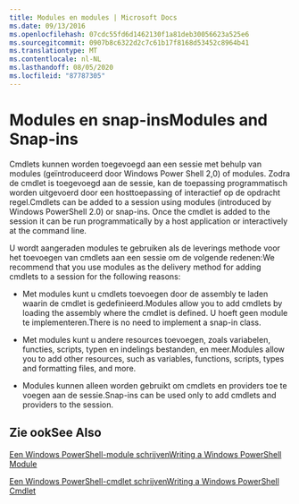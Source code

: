 ```yaml
---
title: Modules en modules | Microsoft Docs
ms.date: 09/13/2016
ms.openlocfilehash: 07cdc55fd6d1462130f1a81deb30056623a525e6
ms.sourcegitcommit: 0907b8c6322d2c7c61b17f8168d53452c8964b41
ms.translationtype: MT
ms.contentlocale: nl-NL
ms.lasthandoff: 08/05/2020
ms.locfileid: "87787305"
---
```

# <a name="modules-and-snap-ins"></a><span data-ttu-id="18ae4-102">Modules en snap-ins</span><span class="sxs-lookup"><span data-stu-id="18ae4-102">Modules and Snap-ins</span></span>

<span data-ttu-id="18ae4-103">Cmdlets kunnen worden toegevoegd aan een sessie met behulp van modules (geïntroduceerd door Windows Power Shell 2,0) of modules. Zodra de cmdlet is toegevoegd aan de sessie, kan de toepassing programmatisch worden uitgevoerd door een hosttoepassing of interactief op de opdracht regel.</span><span class="sxs-lookup"><span data-stu-id="18ae4-103">Cmdlets can be added to a session using modules (introduced by Windows PowerShell 2.0) or snap-ins. Once the cmdlet is added to the session it can be run programmatically by a host application or interactively at the command line.</span></span>

<span data-ttu-id="18ae4-104">U wordt aangeraden modules te gebruiken als de leverings methode voor het toevoegen van cmdlets aan een sessie om de volgende redenen:</span><span class="sxs-lookup"><span data-stu-id="18ae4-104">We recommend that you use modules as the delivery method for adding cmdlets to a session for the following reasons:</span></span>

- <span data-ttu-id="18ae4-105">Met modules kunt u cmdlets toevoegen door de assembly te laden waarin de cmdlet is gedefinieerd.</span><span class="sxs-lookup"><span data-stu-id="18ae4-105">Modules allow you to add cmdlets by loading the assembly where the cmdlet is defined.</span></span> <span data-ttu-id="18ae4-106">U hoeft geen module te implementeren.</span><span class="sxs-lookup"><span data-stu-id="18ae4-106">There is no need to implement a snap-in class.</span></span>

- <span data-ttu-id="18ae4-107">Met modules kunt u andere resources toevoegen, zoals variabelen, functies, scripts, typen en indelings bestanden, en meer.</span><span class="sxs-lookup"><span data-stu-id="18ae4-107">Modules allow you to add other resources, such as variables, functions, scripts, types and formatting files, and more.</span></span>

- <span data-ttu-id="18ae4-108">Modules kunnen alleen worden gebruikt om cmdlets en providers toe te voegen aan de sessie.</span><span class="sxs-lookup"><span data-stu-id="18ae4-108">Snap-ins can be used only to add cmdlets and providers to the session.</span></span>

## <a name="see-also"></a><span data-ttu-id="18ae4-109">Zie ook</span><span class="sxs-lookup"><span data-stu-id="18ae4-109">See Also</span></span>

[<span data-ttu-id="18ae4-110">Een Windows PowerShell-module schrijven</span><span class="sxs-lookup"><span data-stu-id="18ae4-110">Writing a Windows PowerShell Module</span></span>](writing-a-windows-powershell-module.md)

[<span data-ttu-id="18ae4-111">Een Windows PowerShell-cmdlet schrijven</span><span class="sxs-lookup"><span data-stu-id="18ae4-111">Writing a Windows PowerShell Cmdlet</span></span>](../cmdlet/cmdlet-overview.md)
